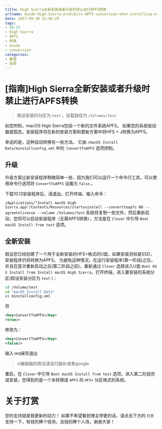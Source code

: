 ```yaml
---
title: High Sierra全新安装或者升级时禁止进行APFS转换
urlname: Guide-High-Sierra-prohibits-APFS-conversion-when-installing-or-upgrading
date: 2017-09-30 15:56:29
tags:
- 10.13
- High Sierra
- APFS
- 转换
- Guide
- conversion
categories:
- 教程
- 指南
---
```


# [指南]High Sierra全新安装或者升级时禁止进行APFS转换
> 假设安装的分区为 `test` ，挂载路径为 `/Volumes/test`

如您所知，macOS High Sierra包括一个新的文件系统APFS。 如果您的系统驱动器是固态，安装程序将在新的安装方案和更新方案中将HFS + J转换为APFS。 

幸运的是，这种自动转换有一些方法。 它由 `/macOS Install Data/minstallconfig.xml` 中的` ConvertToAPFS` 选项控制。 

## 升级
升级方案比新安装程序稍微简单一些，因为我们可以运行一个命令行工具，可以使用命令行选项将 `ConvertToAPFS` 设置为 `false` 。 

下载10.13安装程序后，请退出。打开终端，输入命令：

`/Applications/"Install macOS High Sierra.app"/Contents/Resources/startosinstall --converttoapfs NO --agreetolicense --volume /Volumes/test`
系统将复制一些文件，然后重新启动，您将可以启动安装程序（无需APFS转换），方法是在 `Clover` 中引导 `Boot macOS Install from test` 选项。 

## 全新安装
假设您已经创建了一个用于全新安装的HFS+格式的U盘，如果安装目标是SSD，安装程序仍将转换为APFS。
为避免这种情况，在运行安装程序(第一阶段)之后，并且在首次重新启动之后(第二阶段之前)，重新通过 `Clover` 选择进入U盘 `Boot OS X Install from Install macOS High Sierra`，打开终端，进入要安装的系统分区(假设安装分区为 `test` )：

```sh
cd /Volume/test
cd "macOS Install Data"
vi minstallconfig.xml
```
将 

```xml
<key>ConvertToAPFS</key>
<true/>
```
修改为：

```xml
<key>ConvertToAPFS</key>
<false/>
```
输入:wq保存退出
> vi编辑器的用法请自行脑补或者google

重启，在 `Clover` 中引导 `Boot macOS Install from test` 选项，进入第二阶段完成安装，您得到的是一个未转换成 `APFS` 的 `HFS+` 分区格式的系统。

# 关于打赏
您的支持就是我更新的动力！
如果不希望看到博主停更的话，请点击下方的 `打赏` 支持一下，有钱的捧个钱场，没钱的捧个人场，谢谢大家！



